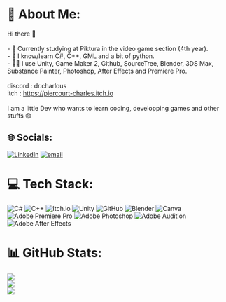 # 💫 About Me:
Hi there 👋<br><br>- 🏫 Currently studying at Piktura in the video game section (4th year).<br>- 🥽 I know/learn C#, C++, GML and a bit of python.<br>- 👨‍💻 I use Unity, Game Maker 2, Github, SourceTree, Blender, 3DS Max, Substance Painter, Photoshop, After Effects and Premiere Pro.<br><br>discord : dr.charlous<br>itch : https://piercourt-charles.itch.io<br><br>I am a little Dev who wants to learn coding, developping games and other stuffs 😊


## 🌐 Socials:
[![LinkedIn](https://img.shields.io/badge/LinkedIn-%230077B5.svg?logo=linkedin&logoColor=white)](https://linkedin.com/in/https://www.linkedin.com/in/charles-piercourt/) [![email](https://img.shields.io/badge/Email-D14836?logo=gmail&logoColor=white)](mailto:charles-piercourt@outlook.fr) 

# 💻 Tech Stack:
![C#](https://img.shields.io/badge/c%23-%23239120.svg?style=for-the-badge&logo=csharp&logoColor=white) ![C++](https://img.shields.io/badge/c++-%2300599C.svg?style=for-the-badge&logo=c%2B%2B&logoColor=white) ![Itch.io](https://img.shields.io/badge/Itch-%23FF0B34.svg?style=for-the-badge&logo=Itch.io&logoColor=white) ![Unity](https://img.shields.io/badge/unity-%23000000.svg?style=for-the-badge&logo=unity&logoColor=white) ![GitHub](https://img.shields.io/badge/github-%23121011.svg?style=for-the-badge&logo=github&logoColor=white) ![Blender](https://img.shields.io/badge/blender-%23F5792A.svg?style=for-the-badge&logo=blender&logoColor=white) ![Canva](https://img.shields.io/badge/Canva-%2300C4CC.svg?style=for-the-badge&logo=Canva&logoColor=white) ![Adobe Premiere Pro](https://img.shields.io/badge/Adobe%20Premiere%20Pro-9999FF.svg?style=for-the-badge&logo=Adobe%20Premiere%20Pro&logoColor=white) ![Adobe Photoshop](https://img.shields.io/badge/adobe%20photoshop-%2331A8FF.svg?style=for-the-badge&logo=adobe%20photoshop&logoColor=white) ![Adobe Audition](https://img.shields.io/badge/Adobe%20Audition-9999FF.svg?style=for-the-badge&logo=Adobe%20Audition&logoColor=white) ![Adobe After Effects](https://img.shields.io/badge/Adobe%20After%20Effects-9999FF.svg?style=for-the-badge&logo=Adobe%20After%20Effects&logoColor=white)
# 📊 GitHub Stats:
![](https://github-readme-stats.vercel.app/api?username=Dr-Charlous&theme=dark&hide_border=false&include_all_commits=true&count_private=true)<br/>
![](https://nirzak-streak-stats.vercel.app/?user=Dr-Charlous&theme=dark&hide_border=false)<br/>
![](https://github-readme-stats.vercel.app/api/top-langs/?username=Dr-Charlous&theme=dark&hide_border=false&include_all_commits=true&count_private=true&layout=compact)

<!-- Proudly created with GPRM ( https://gprm.itsvg.in ) -->

<!-- Proudly created with GPRM ( https://gprm.itsvg.in ) -->

<!--
### Hi there 👋
- 🏫 Currently studying at Piktura in the video game section (4th year).
- 🥽 I know/learn C#, C++, GML and a bit of python.
- 👨‍💻 I use Unity, Game Maker 2, Github, SourceTree, Blender, 3DS Max, Substance Painter, Photoshop, After Effects and Premiere Pro.

itch.io : https://piercourt-charles.itch.io/

mail : charles-piercourt@outlook.fr

discord : dr.charlous

I am a little Dev who wants to learn coding, developping games and other stuffs 😊
Currently studying at Piktura in the video game section (3rd year).
I know/learn C#, C++, GML and a bit of python for the coding languages.
I use Unity, Game Macker 2, Github, SourceTree, 3DS Max, Substance 3D, ZBrush, Photoshop, After Effects and Premiere Pro

I am a little Dev who wants to learn coding, developping games and other stuffs :)

**Dr-Charlous/Dr-Charlous** is a ✨ _special_ ✨ repository because its `README.md` (this file) appears on your GitHub profile.

Here are some ideas to get you started:

- 🔭 I’m currently working on ...
- 🌱 I’m currently learning ...
- 👯 I’m looking to collaborate on ...
- 🤔 I’m looking for help with ...
- 💬 Ask me about ...
- 📫 How to reach me: ...
- 😄 Pronouns: ...
- ⚡ Fun fact: ...
-->
